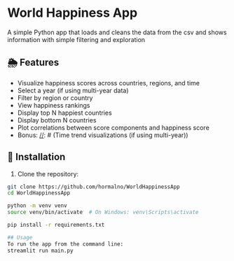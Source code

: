 # World Happiness App

A simple Python app that loads and cleans the data from the csv and shows information with simple filtering and exploration

## 🌦 Features

- Visualize happiness scores across countries, regions, and time
- Select a year (if using multi-year data)
- Filter by region or country
- View happiness rankings
- Display top N happiest countries
- Display bottom N countries
- Plot correlations between score components and happiness score
- Bonus:
[//]: # (Time trend visualizations &#40;if using multi-year&#41;)

[//]: # (Display &#40;your&#41; statistical insights &#40;e.g., "most influential factor"&#41;)

[//]: # (Add explanations or hover-tooltips for variables)

[//]: # (Change the default color scheme to something that you like.)

[//]: # (Do a multi-page app.)


## 🚀 Installation

1. Clone the repository:
```bash
git clone https://github.com/hormalno/WorldHappinessApp
cd WorldHappinessApp

python -m venv venv
source venv/bin/activate  # On Windows: venv\Scripts\activate

pip install -r requirements.txt

## Usage
To run the app from the command line:
streamlit run main.py